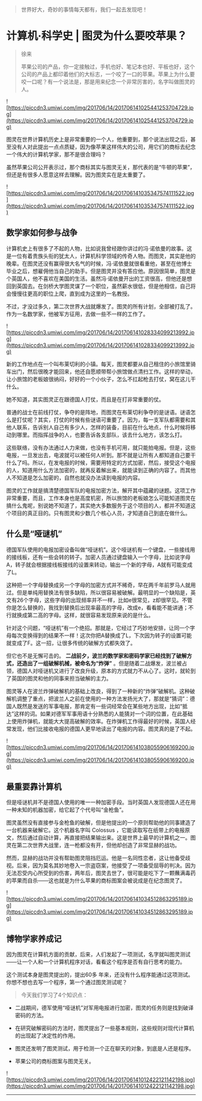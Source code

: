 > 世界好大，奇妙的事情每天都有，我们一起去发现吧！

# 计算机·科学史 | 图灵为什么要咬苹果？

> 徐来
> 
> 苹果公司的产品，你一定接触过，手机也好、笔记本也好、平板也好，这个公司的产品上都印着他们的大标志，一个咬了一口的苹果。苹果上为什么要咬一口呢？有一个说法是，那是用来纪念一个非常厉害的，名字叫做图灵的人。

![https://piccdn3.umiwi.com/img/201706/14/201706141025441253704729.jpg](https://piccdn3.umiwi.com/img/201706/14/201706141025441253704729.jpg)

图灵在世界计算机历史上是非常重要的一个人，他重要到，那个说法出现之后，甚至没有人对此提出一点点质疑，因为像苹果这样伟大的公司，用它们的商标去纪念一个伟大的计算机学家，那不是很合理吗？

虽然苹果公司公开表示过，那个商标其实与图灵无关，那代表的是“牛顿的苹果”，但还是有很多人愿意这样去理解。因为图灵实在是太重要了。

![https://piccdn3.umiwi.com/img/201706/14/201706141035347574111522.jpg](https://piccdn3.umiwi.com/img/201706/14/201706141035347574111522.jpg)

## 数学家如何参与战争

计算机史上有很多了不起的人物，比如说我曾经跟你讲过的冯·诺依曼的故事。这是一位有着贵族头衔的犹太人，计算机科学领域的传奇人物。而图灵，其实是他的晚辈。在图灵还没有赢得很大名气的时候，冯·诺依曼就很看重他，甚至在他博士毕业之后，想雇佣他当自己的助手。但是图灵并没有答应他。原因很简单，图灵是个英国人，他不喜欢在美国的生活。虽然冯·诺依曼开出的工资很高，但他还是想回到英国去。在剑桥大学图灵谋了一个职位，虽然薪水很低，但是他相信，自己将会慢慢往更高的职位上爬，直到成为这里的一名教授。

不过，才没过多久，第二次世界大战就爆发了。图灵的所有计划，全部被打乱了。作为一名数学家，他被军方征用，去做一些不一样的工作了。

![https://piccdn3.umiwi.com/img/201706/14/201706141028334099213992.jpg](https://piccdn3.umiwi.com/img/201706/14/201706141028334099213992.jpg)

新的工作地点在一个叫布莱切利的小镇。每天，图灵都要从自己租住的小旅馆里骑车出门，然后很晚才能回来，他还自愿顺带帮小旅馆做点清扫工作。这样的举动，让小旅馆的老板娘很纳闷，好好的一个小伙子，怎么不扛起枪去打仗，窝在这儿干什么。

她不知道，其实图灵正在跟德国人打仗，而且是在打非常重要的仗。

普通的战士在前线打仗，争夺的是阵地，而图灵在布莱切利争夺的是谜语。谜语怎么是打仗呢？其实，打仗的时候有些谜语可重要了。因为，每一支军队都需要和其他人联系，告诉别人自己有多少人，怎样的装备，目前在什么地点，什么时候将移动到哪里。而指挥战争的人，也要告诉各支部队，该去什么地方，该怎么打。

这些联络，没有办法通过人力来做，也没有手机可用，就只能拍电报。但是，这些电报，一旦发出去，电波就可以被任何人听到。那不就是让所有人都知道自己要干什么了吗。所以，在发电报的时候，需要用特定的方式加密，然后，接受这个电报的人，知道用什么方法加密的，就再反着解出来，就能读到正确的内容了。而其他人不知道是怎么加密的，自然也就没办法读到电报的内容。

图灵的工作就是搞清楚德国军队的电报加密方法，解开其中蕴藏的谜题。这项工作非常重要，而且，工作本身也是高度机密，所以旅馆的老板娘怎么可能知道图灵在搞什么鬼呢，别说她不知道了，其实绝大多数服务于这个项目的人，都并不知道这个项目的真正目的。只有图灵和少数几个核心人员，才知道自己到底在做什么。

## 什么是“哑谜机”

德国军队使用的电报加密设备叫做“哑谜机”。这个哑谜机有一个键盘，一些接线用的接线板，还有一些会转的转子。加密人员通过键盘输入一个字母，比如说字母A，转子就会根据接线板接线的设置来转动，输出一个新的字母，A就有可能变成了L。

这种把一个字母替换成另一个字母的加密方式并不稀奇，早在两千年前罗马人就用过。但是单纯用替换法有很多缺陷，所以很容易被破解。最明显的一个缺陷是，英文有26个字母，这些字母的出现频率并不一样，比如e很常见，z却很罕见。不管你是怎么替换的，我找到替换后出现率最高的字母，改成e，看看能不能讲通；不行就换成第二高的字母。这样，就很容易发现原来说的是什么。

针对这个问题，“哑谜机”有一个绝招。那就是，它经过了巧妙地安排，让同一个字母每次变换得到的结果不一样！这次你把A替换成了L，下次因为转子的设置可能就变成了F。这一招，让很多传统的破解方式都失效了。

但它也不是无懈可击的。 **二战前夕，波兰的数学家和密码学家已经找到了破解方式，还造出了一组破解机械，被命名为“炸弹”** 。但是随着二战爆发，波兰被占领，德国人对哑谜机又进行了改良升级，原本的方式就力不从心了。这时，就轮到了英国的图灵和他的同事来担当破解的主力。

图灵等人在波兰炸弹破解机的基础上改良，得到了一种新的“炸弹”破解机。这种破解机调整了重点，把波兰人之前在使用的一种方法发扬光大了，那就是“猜词”：德国人既然是发送的军事电报，那肯定有一些词经常会在某些地方出现，比如“抵达”这样的词。如果对德军军事用语十分熟悉的人能猜对一个词的位置，在此基础上使用炸弹机，就能大大提高破解的效率。在炸弹机工作得最好的时候，英国人经常发现，他们比接收电报的德国人更早地读出了电报的内容。图灵真的是了不起。

![https://piccdn3.umiwi.com/img/201706/14/201706141038055906169200.jpg](https://piccdn3.umiwi.com/img/201706/14/201706141038055906169200.jpg)

## 最重要靠计算机

但是哑谜机并不是德国人使用的唯一一种加密手段。当时英国人发现德国人还在用一种未知的机器加密，给它起了个代号叫“金枪鱼”。

图灵虽然没有直接参与金枪鱼的破解，但是他提出的一个原则帮助他的同事建造了一台机器来破解它。这个机器名字叫 Colossus ，它能读取写在纸带上的电报原文，然后通过自动计算，再直接把结果输出来。这是世界上最早的计算机之一。图灵在第二次世界大战里，连一枪都没有开，但他却创造了非常显赫的战功。

然而，显赫的战功并没有帮助图灵阻挡厄运。他是一名同性恋者，这让他备受歧视。后来，因为莫名其妙地卷入一宗盗窃案，他接受了一项备受屈辱的判决。因为无法忍受内心所受到的伤害，两年后，图灵去世了，很可能是吃下了一颗蘸满毒药的苹果而自杀——这也就是为什么苹果的商标图案会被说成是在纪念图灵了。

![https://piccdn3.umiwi.com/img/201706/14/201706141034512863295189.jpg](https://piccdn3.umiwi.com/img/201706/14/201706141034512863295189.jpg)

## 博物学家养成记

因为图灵在计算机方面的贡献，后来，人们发起了一项测试，名字就叫图灵测试——让一个人和一个计算机程序对话，看看这个程序是否有自行思考的能力。

这个测试本身是图灵提出的，提出60多 年来，还没有什么程序能通过这项测试。你想不想也去写一个程序，第一个通过图灵测试呢？

> 今天我们学习了4个知识点：

* 二战期间，德军使用“哑谜机”对军用电报进行加密，图灵的任务则是找到破译密码的方法。

* 在研究破解密码的方法时，图灵提出了一些基本规则，这些规则对现代计算机的出现起了决定性的作用。

* 图灵还发明了图灵测试，用于检测一个正在聊天的对象，到底是人还是程序。

* 苹果公司的商标图案与图灵无关。

![https://piccdn3.umiwi.com/img/201706/14/201706141012422121142198.jpg](https://piccdn3.umiwi.com/img/201706/14/201706141012422121142198.jpg)

---
